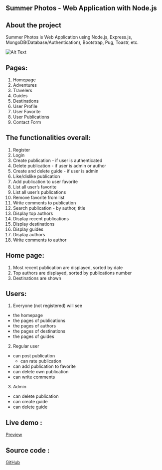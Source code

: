 ## Summer Photos - Web Application with Node.js

## About the project

Summer Photos is Web Application using Node.js, Express.js, MongoDB(Database/Authentication), Bootstrap, Pug, Toastr, etc.

![Alt Text](https://github.com/LoraMS/Node.js-Express.js/blob/master/SummerPhotos/public/images/video-to-gif(2).gif)

## Pages:

1.	Homepage
2.	Adventures
3.	Travelers
4.	Guides
5.	Destinations
6.	User Profile
7.	User Favorite
8.	User Publications
9.  Contact Form 

## The functionalities overall:

1.	Register
2.	Login	
3.	Create publication - if user is  authenticated
4.	Delete publication - if user is admin or author
5.  Create and delete guide - if user is  admin
6.	Like/dislike publication
7.	Add publication to user favorite
8.	List all user’s  favorite
9.  List all user’s publications
9.	Remove favorite from list
10.	Write comments to publication
11.	Search publication - by author, title
12.	Display top authors
13.	Display recent publications
14.	Display destinations
15.	Display guides
16.	Display authors
17.	Write comments to author

## Home page: 

1.	Most recent publication are displayed, sorted by date
2.	Top authors are displayed, sorted by publications number
3.	Destinations are shown

## Users: 

1.	Everyone (not registered) will see
  -	the homepage
  -	the pages of publications
  -	the pages of authors
  - the pages of destinations
  -	the pages of guides
2.	Regular user
  -	can post publication
	- can rate publication
  -	can add publication to favorite
  -	can delete own publication
  -	can write comments
3.	Admin
  - can delete publication
  - can create guide
  - can delete guide
  

## Live demo :

[Preview](https://summer-photos-89811.herokuapp.com/)

## Source code :

[GitHub](https://github.com/LoraMS/Node.js-Express.js/tree/master/SummerPhotos)


